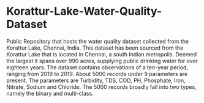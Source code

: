 # Korattur-Lake-Water-Quality-Dataset
Public Repository that hosts the water quality dataset collected from the Korattur Lake, Chennai, India.
This dataset has been sourced from the Korattur Lake that is located in Chennai, a south Indian metropolis. Deemed the largest it spans over 990 acres, supplying public drinking water for over eighteen years.
 The dataset contains observations of a ten-year period, ranging from 2019 to 2019. About 5000 records under 9 parameters are present. The parameters are Turbidity, TDS, COD, PH, Phosphate, Iron, Nitrate, Sodium and Chloride. 
The 5000 records broadly fall into two types, namely the binary and multi-class.
